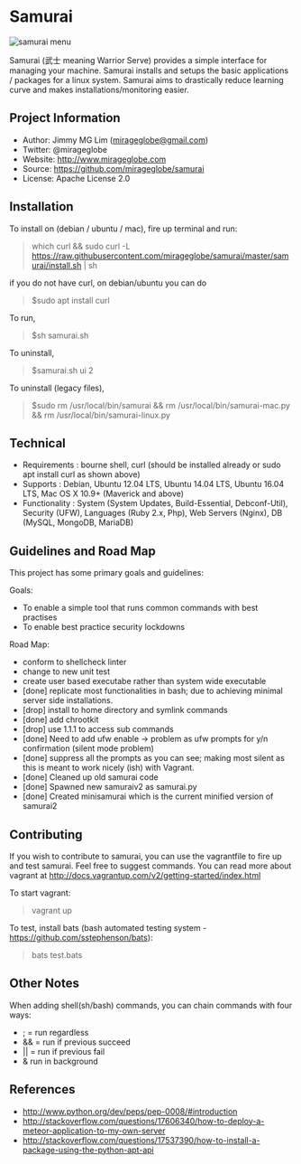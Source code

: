 
# Samurai

![samurai menu](https://raw.githubusercontent.com/mirageglobe/samurai/master/samurai.png)

Samurai (武士 meaning Warrior Serve) provides a simple interface for managing your machine. Samurai installs and setups the basic applications / packages for a linux system. Samurai aims to drastically reduce learning curve and makes installations/monitoring easier.

## Project Information

- Author: Jimmy MG Lim (mirageglobe@gmail.com)
- Twitter: @mirageglobe
- Website: http://www.mirageglobe.com
- Source: https://github.com/mirageglobe/samurai
- License: Apache License 2.0


## Installation

To install on (debian / ubuntu / mac), fire up terminal and run:

> which curl && sudo curl -L https://raw.githubusercontent.com/mirageglobe/samurai/master/samurai/install.sh | sh

if you do not have curl, on debian/ubuntu you can do

> $sudo apt install curl

To run,

> $sh samurai.sh

To uninstall,

> $samurai.sh ui 2

To uninstall (legacy files),

> $sudo rm /usr/local/bin/samurai && rm /usr/local/bin/samurai-mac.py && rm /usr/local/bin/samurai-linux.py

## Technical

- Requirements : bourne shell, curl (should be installed already or sudo apt install curl as shown above)
- Supports : Debian, Ubuntu 12.04 LTS, Ubuntu 14.04 LTS, Ubuntu 16.04 LTS, Mac OS X 10.9+ (Maverick and above)
- Functionality : System (System Updates, Build-Essential, Debconf-Util), Security (UFW), Languages (Ruby 2.x, Php), Web Servers (Nginx), DB (MySQL, MongoDB, MariaDB)

## Guidelines and Road Map

This project has some primary goals and guidelines:

Goals:

- To enable a simple tool that runs common commands with best practises
- To enable best practice security lockdowns

Road Map:

- conform to shellcheck linter
- change to new unit test
- create user based executabe rather than system wide executable
- [done] replicate most functionalities in bash; due to achieving minimal server side installations.
- [drop] install to home directory and symlink commands
- [done] add chrootkit
- [drop] use 1.1.1 to access sub commands
- [done] Need to add ufw enable -> problem as ufw prompts for y/n confirmation (silent mode problem)
- [done] suppress all the prompts as you can see; making most silent as this is meant to work nicely (ish) with Vagrant.
- [done] Cleaned up old samurai code
- [done] Spawned new samuraiv2 as samurai.py
- [done] Created minisamurai which is the current minified version of samurai2


## Contributing

If you wish to contribute to samurai, you can use the vagrantfile to fire up and test samurai. Feel free to suggest commands. You can read more about vagrant at http://docs.vagrantup.com/v2/getting-started/index.html

To start vagrant:

> vagrant up

To test, install bats (bash automated testing system - https://github.com/sstephenson/bats):

> bats test.bats

## Other Notes

When adding shell(sh/bash) commands, you can chain commands with four ways:

- ; = run regardless
- && = run if previous succeed
- || = run if previous fail
- & run in background

## References

- http://www.python.org/dev/peps/pep-0008/#introduction
- http://stackoverflow.com/questions/17606340/how-to-deploy-a-meteor-application-to-my-own-server
- http://stackoverflow.com/questions/17537390/how-to-install-a-package-using-the-python-apt-api

